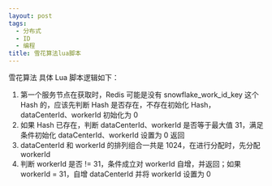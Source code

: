```yaml
---
layout: post
tags:
  - 分布式
  - ID
  - 编程
title: 雪花算法lua脚本
---
```

雪花算法
具体 Lua 脚本逻辑如下：

1. 第一个服务节点在获取时，Redis 可能是没有 snowflake_work_id_key 这个 Hash 的，应该先判断 Hash 是否存在，不存在初始化 Hash，dataCenterId、workerId 初始化为 0
2. 如果 Hash 已存在，判断 dataCenterId、workerId 是否等于最大值 31，满足条件初始化 dataCenterId、workerId 设置为 0 返回
3. dataCenterId 和 workerId 的排列组合一共是 1024，在进行分配时，先分配 workerId
4. 判断 workerId 是否 != 31，条件成立对 workerId 自增，并返回；如果 workerId = 31，自增 dataCenterId 并将 workerId 设置为 0